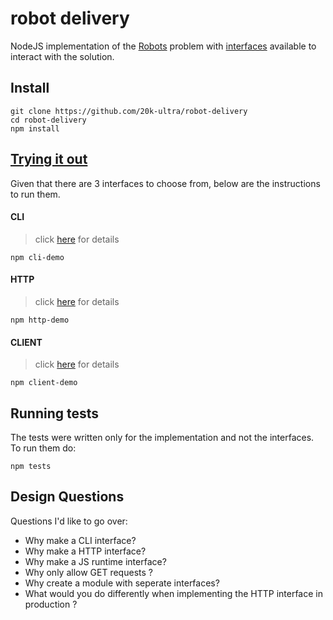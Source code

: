 # robot delivery

NodeJS implementation of the [Robots](robots.md) problem with [interfaces](interfaces/README.md) available to interact with the solution.

## **Install**

```
git clone https://github.com/20k-ultra/robot-delivery
cd robot-delivery
npm install
```

## **[Trying it out](#trying-it-out)**

Given that there are 3 interfaces to choose from, below are the instructions to run them.

#### CLI
> click [here](interfaces/README.md/#cli-details) for details


```
npm cli-demo
```

#### HTTP
> click [here](interfaces/README.md/#http-details) for details

```
npm http-demo
```

#### CLIENT
> click [here](interfaces/README.md/#client-details) for details

```
npm client-demo
```

## **Running tests**

The tests were written only for the implementation and not the interfaces. To run them do:

```
npm tests
```

## **Design Questions**

Questions I'd like to go over:

- Why make a CLI interface?
- Why make a HTTP interface?
- Why make a JS runtime interface?
- Why only allow GET requests ?
- Why create a module with seperate interfaces?
- What would you do differently when implementing the HTTP interface in production ?